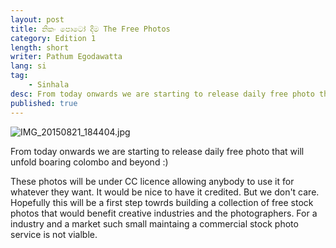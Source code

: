 ```yaml
---
layout: post
title: නිකං පොටෝ දීම The Free Photos
category: Edition 1
length: short
writer: Pathum Egodawatta
lang: si
tag:
    - Sinhala
desc: From today onwards we are starting to release daily free photo that will unfold boaring colombo and beyond :)
published: true
---
```



![IMG_20150821_184404.jpg](https://raw.githubusercontent.com/mooniak/colombore/gh-pages/_posts/IMG_20150821_184404.jpg)

From today onwards we are starting to release daily free photo that will unfold boaring colombo and beyond :)


These photos will be under CC licence allowing anybody to use it for whatever they want. It would be nice to have it credited. But we don't care. Hopefully this will be a first step towrds building a collection of free stock photos that would benefit creative industries and the photographers. For a industry and a market such small maintaing a commercial stock photo service is not vialble.
